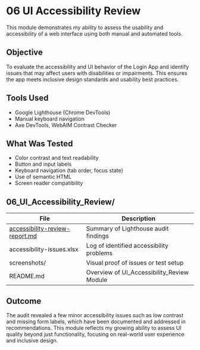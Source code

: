 # 06 UI Accessibility Review

This module demonstrates my ability to assess the usability and accessibility of a web interface using both manual and automated tools.

## Objective

To evaluate the accessibility and UI behavior of the Login App and identify issues that may affect users with disabilities or impairments. This ensures the app meets inclusive design standards and usability best practices.

## Tools Used

- Google Lighthouse (Chrome DevTools)
- Manual keyboard navigation
- Axe DevTools, WebAIM Contrast Checker 

## What Was Tested

- Color contrast and text readability
- Button and input labels
- Keyboard navigation (tab order, focus state)
- Use of semantic HTML
- Screen reader compatibility

## 06_UI_Accessibility_Review/

| File                          | Description                                  |
|-------------------------------|----------------------------------------------|
| [accessibility-review-report.md](accessibility-review-report.md) | Summary of Lighthouse audit findings       |
| accessibility-issues.xlsx     | Log of identified accessibility problems     |
| screenshots/                | Visual proof of issues or test setup           |
| README.md                     | Overview of UI_Accessibility_Review Module   |

## Outcome

The audit revealed a few minor accessibility issues such as low contrast and missing form labels, which have been documented and addressed in recommendations. This module reflects my growing ability to assess UI quality beyond just functionality, focusing on real-world user experience and inclusive design.